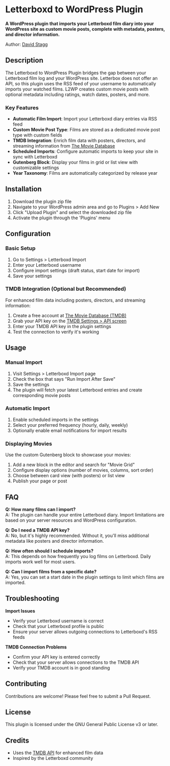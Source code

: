 # Letterboxd to WordPress Plugin

**A WordPress plugin that imports your Letterboxd film diary into your WordPress site as custom movie posts, complete with metadata, posters, and director information.**

Author: [David Stagg](https://davidstagg.com)

## Description

The Letterboxd to WordPress Plugin bridges the gap between your Letterboxd film log and your WordPress site. Letterbox does not offer an API, so this plugin uses the RSS feed of your username to automatically imports your watched films. L2WP creates custom movie posts with optional metadata including ratings, watch dates, posters, and more.

### Key Features

- **Automatic Film Import**: Import your Letterboxd diary entries via RSS feed
- **Custom Movie Post Type**: Films are stored as a dedicated movie post type with custom fields
- **TMDB Integration**: Enrich film data with posters, directors, and streaming information from [The Movie Database](https://www.themoviedb.org/)
- **Scheduled Imports**: Configure automatic imports to keep your site in sync with Letterboxd
- **Gutenberg Block**: Display your films in grid or list view with customizable settings
- **Year Taxonomy**: Films are automatically categorized by release year

## Installation

1. Download the plugin zip file
2. Navigate to your WordPress admin area and go to Plugins > Add New
3. Click "Upload Plugin" and select the downloaded zip file
4. Activate the plugin through the 'Plugins' menu

## Configuration

### Basic Setup

1. Go to Settings > Letterboxd Import
2. Enter your Letterboxd username
3. Configure import settings (draft status, start date for import)
4. Save your settings

### TMDB Integration (Optional but Recommended)

For enhanced film data including posters, directors, and streaming information:

1. Create a free account at [The Movie Database (TMDB)](https://www.themoviedb.org/signup)
2. Grab your API key on the [TMDB Settings > API screen](https://www.themoviedb.org/settings/api)
3. Enter your TMDB API key in the plugin settings
4. Test the connection to verify it's working

## Usage

### Manual Import

1. Visit Settings > Letterboxd Import page
2. Check the box that says "Run Import After Save"
2. Save the settings
3. The plugin will fetch your latest Letterboxd entries and create corresponding movie posts

### Automatic Import

1. Enable scheduled imports in the settings
2. Select your preferred frequency (hourly, daily, weekly)
3. Optionally enable email notifications for import results

### Displaying Movies

Use the custom Gutenberg block to showcase your movies:

1. Add a new block in the editor and search for "Movie Grid"
2. Configure display options (number of movies, columns, sort order)
3. Choose between card view (with posters) or list view
4. Publish your page or post

## FAQ

**Q: How many films can I import?**  
A: The plugin can handle your entire Letterboxd diary. Import limitations are based on your server resources and WordPress configuration.

**Q: Do I need a TMDB API key?**  
A: No, but it's highly recommended. Without it, you'll miss additional metadata like posters and director information.

**Q: How often should I schedule imports?**  
A: This depends on how frequently you log films on Letterboxd. Daily imports work well for most users.

**Q: Can I import films from a specific date?**  
A: Yes, you can set a start date in the plugin settings to limit which films are imported.

## Troubleshooting

**Import Issues**
- Verify your Letterboxd username is correct
- Check that your Letterboxd profile is public
- Ensure your server allows outgoing connections to Letterboxd's RSS feeds

**TMDB Connection Problems**
- Confirm your API key is entered correctly
- Check that your server allows connections to the TMDB API
- Verify your TMDB account is in good standing

## Contributing

Contributions are welcome! Please feel free to submit a Pull Request.

## License

This plugin is licensed under the GNU General Public License v3 or later.

## Credits

- Uses the [TMDB API](https://www.themoviedb.org/documentation/api) for enhanced film data
- Inspired by the Letterboxd community